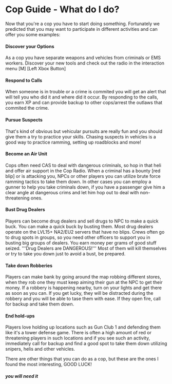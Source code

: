 # Cop Guide - What do I do?

Now that you're a cop you have to start doing something. Fortunately we predicted that you may want to participate in different activities and can offer you some examples:

#### Discover your Options

As a cop you have separate weapons and vehicles from criminals or EMS workers. Discover your new tools and check out the radio in the interaction menu [M] [Left Xbox Button]

#### Respond to Calls

When someone is in trouble or a crime is commited you will get an alert that will tell you who did it and where did it occur. By responding to the calls, you earn XP and can provide backup to other cops/arrest the outlaws that commited the crime.

#### Pursue Suspects

That's kind of obvious but vehicular pursuits are really fun and you should give them a try to practice your skills. Chasing suspects in vehicles is a good way to practice ramming, setting up roadblocks and more!

#### Become an Air Unit

Cops often need CAS to deal with dangerous criminals, so hop in that heli and offer air support in the Cop Radio. When a criminal has a bounty [red blip] or is attacking you, NPCs or other players you can utilize brute force ramming tactics to take them down. In other cases you can employ a gunner to help you take criminals down, if you have a passenger give him a clear angle at dangerous crims and let him hop out to deal with non-threatening ones.

#### Bust Drug Dealers

Players can become drug dealers and sell drugs to NPC to make a quick buck. You can make a quick buck by busting them. Most drug dealers operate on the LVL15+ NA2/EU2 servers that have no blips. Crews often go to drug spots in groups, so you need other officers to support you in busting big groups of dealers. You earn money per grams of good stuff seized. '''Drug Dealers are DANGEROUS!''' Most of them will kill themselves or try to take you down just to avoid a bust, be prepared.

#### Take down Robberies
Players can make bank by going around the map robbing different stores, when they rob one they must keep aiming their gun at the NPC to get their money. If a robbery is happening nearby, turn on your lights and get there as soon as you can. If you get lucky, they will be distracted during the robbery and you will be able to tase them with ease. If they open fire, call for backup and take them down.

#### End hold-ups

Players love holding up locations such as Gun Club 1 and defending them like it's a tower defense game. There is often a high amount of red or threatening players in such locations and if you see such an activity, immediately call for backup and find a good spot to take them down utilizing snipers, helis and other vehicles.


There are other things that you can do as a cop, but these are the ones I found the most interesting, 
GOOD LUCK!

##### you will need it
